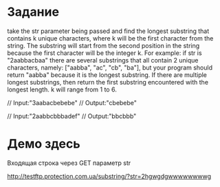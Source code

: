 # Задание

 take the str parameter being passed and find the longest substring
 that contains k unique characters, where k will be the first character from the string.
 The substring will start from the second position in the string because
 the first character will be the integer k. For example: if str is "2aabbacbaa"
 there are several substrings that all contain 2 unique characters,
 namely: ["aabba", "ac", "cb", "ba"], but your program should return "aabba"
 because it is the longest substring. If there are multiple longest substrings,
 then return the first substring encountered with the longest length.
 k will range from 1 to 6.

// Input:"3aabacbebebe"
// Output:"cbebebe"

// Input:"2aabbcbbbadef"
// Output:"bbcbbb"


# Демо здесь
Входящая строка через GET параметр str

http://testftp.protection.com.ua/substring/?str=2hgwgdgwwwwwwwwg




